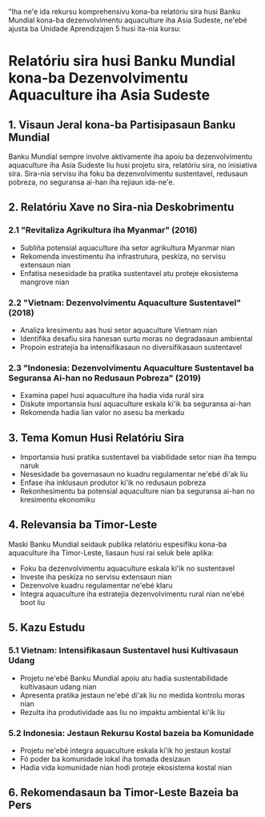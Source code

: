 "Iha ne'e ida rekursu komprehensivu kona-ba relatóriu sira husi Banku Mundial kona-ba dezenvolvimentu aquaculture iha Asia Sudeste, ne'ebé ajusta ba Unidade Aprendizajen 5 husi ita-nia kursu:

# Relatóriu sira husi Banku Mundial kona-ba Dezenvolvimentu Aquaculture iha Asia Sudeste

## 1. Visaun Jeral kona-ba Partisipasaun Banku Mundial

Banku Mundial sempre involve aktivamente iha apoiu ba dezenvolvimentu aquaculture iha Asia Sudeste liu husi projetu sira, relatóriu sira, no inisiativa sira. Sira-nia servisu iha foku ba dezenvolvimentu sustentavel, redusaun pobreza, no seguransa ai-han iha rejiaun ida-ne'e.

## 2. Relatóriu Xave no Sira-nia Deskobrimentu

### 2.1 "Revitaliza Agrikultura iha Myanmar" (2016)

- Subliña potensial aquaculture iha setor agrikultura Myanmar nian
- Rekomenda investimentu iha infrastrutura, peskiza, no servisu extensaun nian
- Enfatisa nesesidade ba pratika sustentavel atu proteje ekosistema mangrove nian

### 2.2 "Vietnam: Dezenvolvimentu Aquaculture Sustentavel" (2018)

- Analiza kresimentu aas husi setor aquaculture Vietnam nian
- Identifika desafiu sira hanesan surtu moras no degradasaun ambiental
- Propoin estratejia ba intensifikasaun no diversifikasaun sustentavel

### 2.3 "Indonesia: Dezenvolvimentu Aquaculture Sustentavel ba Seguransa Ai-han no Redusaun Pobreza" (2019)

- Examina papel husi aquaculture iha hadia vida rurál sira
- Diskute importansia husi aquaculture eskala ki'ik ba seguransa ai-han
- Rekomenda hadia lian valor no asesu ba merkadu

## 3. Tema Komun Husi Relatóriu Sira

- Importansia husi pratika sustentavel ba viabilidade setor nian iha tempu naruk
- Nesesidade ba governasaun no kuadru regulamentar ne'ebé di'ak liu
- Enfase iha inklusaun produtor ki'ik no redusaun pobreza
- Rekonhesimentu ba potensial aquaculture nian ba seguransa ai-han no kresimentu ekonomiku

## 4. Relevansia ba Timor-Leste

Maski Banku Mundial seidauk publika relatóriu espesifiku kona-ba aquaculture iha Timor-Leste, liasaun husi rai seluk bele aplika:

- Foku ba dezenvolvimentu aquaculture eskala ki'ik no sustentavel
- Investe iha peskiza no servisu extensaun nian
- Dezenvolve kuadru regulamentar ne'ebé klaru
- Integra aquaculture iha estratejia dezenvolvimentu rural nian ne'ebé boot liu

## 5. Kazu Estudu

### 5.1 Vietnam: Intensifikasaun Sustentavel husi Kultivasaun Udang

- Projetu ne'ebé Banku Mundial apoiu atu hadia sustentabilidade kultivasaun udang nian
- Apresenta pratika jestaun ne'ebé di'ak liu no medida kontrolu moras nian
- Rezulta iha produtividade aas liu no impaktu ambiental ki'ik liu

### 5.2 Indonesia: Jestaun Rekursu Kostal bazeia ba Komunidade

- Projetu ne'ebé integra aquaculture eskala ki'ik ho jestaun kostal
- Fó poder ba komunidade lokal iha tomada desizaun
- Hadia vida komunidade nian hodi proteje ekosistema kostal nian

## 6. Rekomendasaun ba Timor-Leste Bazeia ba Pers